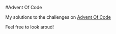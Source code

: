#Advent Of Code

My solutions to the challenges on [Advent Of Code](https://adventofcode.com/)

Feel free to look aroud!
